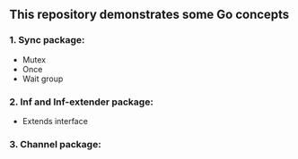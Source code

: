 ## This repository demonstrates some Go concepts

### 1. Sync package:
* Mutex 
* Once
* Wait group

### 2. Inf and Inf-extender package:
* Extends interface

### 3. Channel package: